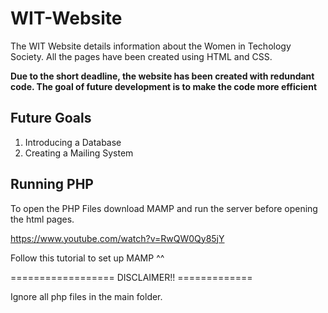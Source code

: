 # WIT-Website

The WIT Website details information about the Women in Techology Society. 
All the pages have been created using HTML and CSS.

**Due to the short deadline, the website has been created with redundant code.
The goal of future development is to make the code more efficient**

## Future Goals
1. Introducing a Database
2. Creating a Mailing System

## Running PHP 
To open the PHP Files download MAMP and run the server before opening the html pages.

https://www.youtube.com/watch?v=RwQW0Qy85jY

Follow this tutorial to set up MAMP ^^


================== DISCLAIMER!! =============

Ignore all php files in the main folder.